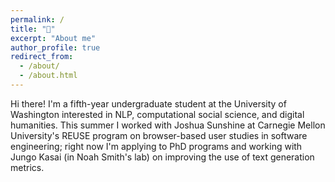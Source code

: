 ```yaml
---
permalink: /
title: "👋"
excerpt: "About me"
author_profile: true
redirect_from: 
  - /about/
  - /about.html
---
```


Hi there! I'm a fifth-year undergraduate student at the University of Washington interested in NLP, computational social science, and digital humanities. This summer I worked with Joshua Sunshine at Carnegie Mellon University's REUSE program on browser-based user studies in software engineering; right now I'm applying to PhD programs and working with Jungo Kasai (in Noah Smith's lab) on improving the use of text generation metrics.
